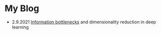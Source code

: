 # My Blog

- 2.9.2021 [Information bottlenecks](posts/informationbottleneck.ipynb) and dimensionality reduction in deep learning


